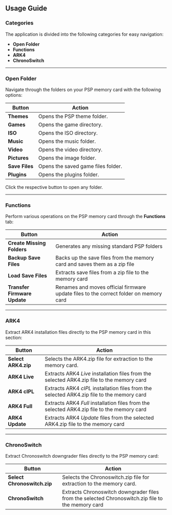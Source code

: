 ## Usage Guide

### **Categories**

The application is divided into the following categories for easy navigation:

- **Open Folder**
- **Functions**
- **ARK4**
- **ChronoSwitch**

---

### **Open Folder**

Navigate through the folders on your PSP memory card with the following options:

| **Button**        | **Action**                                             |
|-------------------|--------------------------------------------------------|
| **Themes**        | Opens the PSP theme folder.                            |
| **Games**         | Opens the game directory.                              |
| **ISO**           | Opens the ISO directory.                               |
| **Music**         | Opens the music folder.                                |
| **Video**         | Opens the video directory.                             |
| **Pictures**      | Opens the image folder.                                |
| **Save Files**    | Opens the saved game files folder.                     |
| **Plugins**       | Opens the plugins folder.                              |

Click the respective button to open any folder.

---

### **Functions**

Perform various operations on the PSP memory card through the **Functions** tab:

| **Button**                   | **Action**                                                               |
|------------------------------|--------------------------------------------------------------------------|
| **Create Missing Folders**   | Generates any missing standard PSP folders                               |
| **Backup Save Files**        | Backs up the save files from the memory card and saves them as a zip file |
| **Load Save Files**          | Extracts save files from a zip file to the memory card                   |
| **Transfer Firmware Update** | Renames and moves official firmware update files to the correct folder on memory card |

---

### **ARK4**

Extract ARK4 installation files directly to the PSP memory card in this section:

| **Button**            | **Action**                                                                  |
|-----------------------|-----------------------------------------------------------------------------|
| **Select ARK4.zip**   | Selects the ARK4.zip file for extraction to the memory card.                |
| **ARK4 Live**         | Extracts ARK4 *Live* installation files from the selected ARK4.zip file to the memory card |
| **ARK4 cIPL**         | Extracts ARK4 *cIPL* installation files from the selected ARK4.zip file to the memory card |
| **ARK4 Full**         | Extracts ARK4 *Full* installation files from the selected ARK4.zip file to the memory card |
| **ARK4 Update**       | Extracts ARK4 *Update* files from the selected ARK4.zip file to the memory card |

---

### **ChronoSwitch**

Extract Chronoswitch downgrader files directly to the PSP memory card:

| **Button**            | **Action**                                                                  |
|-----------------------|-----------------------------------------------------------------------------|
| **Select Chronoswitch.zip** | Selects the Chronoswitch.zip file for extraction to the memory card.    |
| **ChronoSwitch**      | Extracts Chronoswitch downgrader files from the selected Chronoswitch.zip file to the memory card |
